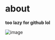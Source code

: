 # about
__too lazy for github lol__

![image]([https://github.com/laex0727/Sonorous-Randomizer/blob/main/ref.png?raw=true](https://cdn.discordapp.com/attachments/964191684663607355/1152599845073342474/IMG_2239.jpg)https://cdn.discordapp.com/attachments/964191684663607355/1152599845073342474/IMG_2239.jpg)
